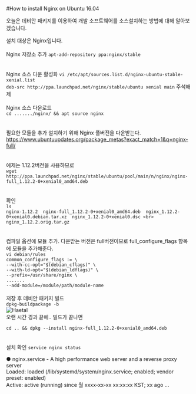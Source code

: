 #How to install Nginx on Ubuntu 16.04

오늘은 데비안 패키지를 이용하여 개발 소프트웨어를 소스설치하는 방법에 대해 알아보겠습니다.

설치 대상은 Nginx입니다.
<br><br>
Nginx 저장소 추가
`apt-add-repository ppa:nginx/stable`<br>
<br><br>
Nginx 소스 다운 활성화
`vi /etc/apt/sources.list.d/nginx-ubuntu-stable-xenial.list`<br>
`deb-src http://ppa.launchpad.net/nginx/stable/ubuntu xenial main` 주석해제
<br><br>
Nginx 소스 다운로드<br>
`cd ......./nginx/ && apt source nginx`<br>
<br><br>
필요한 모듈을 추가 설치하기 위해 Nginx 풀버전을 다운받는다.
<https://www.ubuntuupdates.org/package_metas?exact_match=1&q=nginx-full/><br>
<br><br>
에제는 1.12.2버전을 사용하므로<br>
`wget http://ppa.launchpad.net/nginx/stable/ubuntu/pool/main/n/nginx/nginx-full_1.12.2-0+xenial0_amd64.deb`<br>
<br><br>
확인<br>
`ls`<br>
`nginx-1.12.2  nginx-full_1.12.2-0+xenial0_amd64.deb  nginx_1.12.2-0+xenial0.debian.tar.xz  nginx_1.12.2-0+xenial0.dsc <br> nginx_1.12.2.orig.tar.gz`<br>
<br><br>
컴파일 옵션에 모듈 추가. 다운받는 버전은 full버전이므로 full_configure_flags 항목에 모듈을 추가해준다.<br>
`vi debian/rules`<br>
`common_configure_flags := \`<br>
            `--with-cc-opt="$(debian_cflags)" \`<br>
            `--with-ld-opt="$(debian_ldflags)" \`<br>
            `--prefix=/usr/share/nginx \`<br>
            `.......`<br>
            `--add-module=/module/path/module-name`
<br><br>
저장 후 데비안 패키지 빌드<br>
`dpkg-buildpackage -b`<br>
![Haetal](https://dkstjs2.github.io/developer/images/innae.jpg)<br>
오랜 시간 경과 끝에.. 빌드가 끝나면<br>

`cd .. && dpkg --install nginx-full_1.12.2-0+xenial0_amd64.deb`<br>
<br><br>
설치 확인
`service nginx status`
<p>● nginx.service - A high performance web server and a reverse proxy server<br>
   Loaded: loaded (/lib/systemd/system/nginx.service; enabled; vendor preset: enabled)<br>
   Active: active (running) since 월 xxxx-xx-xx xx:xx:xx KST; xx ago ...</p>
